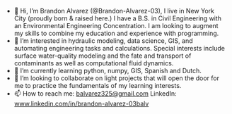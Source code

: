 - 👋 Hi, I’m Brandon Alvarez (@Brandon-Alvarez-03), I live in New York City (proudly born & raised here.)
      I have a B.S. in Civil Engineering with an Environmental Engineering Concentration. I am looking to augment my skills to combine my education and experience with           programming.
- 👀 I’m interested in hydraulic modeling, data science, GIS, and automating engineering tasks and calculations. Special interests include surface water-quality modeling        and the fate and transport of contaminants as well as computational fluid dynamics.
- 🌱 I’m currently learning python, numpy, GIS, Spanish and Dutch.
- 💞️ I’m looking to collaborate on light projects that will open the door for me to practice the fundamentals of my learning interests.
- 📫 How to reach me: balvarez325@gmail.com
             LinkedIn: www.linkedin.com/in/brandon-alvarez-03balv

                       

<!---
Brandon-Alvarez-03/Brandon-Alvarez-03 is a ✨ special ✨ repository because its `README.md` (this file) appears on your GitHub profile.
You can click the Preview link to take a look at your changes.
--->
